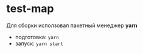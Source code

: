 # test-map

Для сборки исползовал пакетный менеджер **yarn**

- подготовка: `yarn`
- запуск: `yarn start`